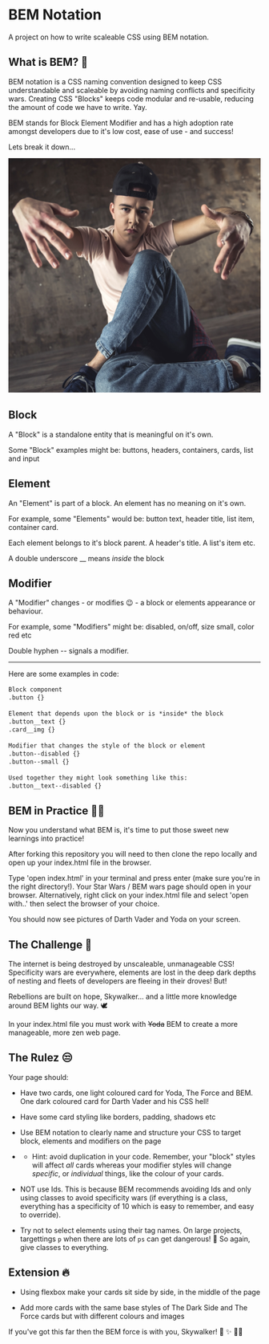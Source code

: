 # BEM Notation

A project on how to write scaleable CSS using BEM notation.

## What is BEM? 🧐

BEM notation is a CSS naming convention designed to keep CSS understandable and scaleable by avoiding naming conflicts and specificity wars. Creating CSS "Blocks" keeps code modular and re-usable, reducing the amount of code we have to write. Yay.

BEM stands for Block Element Modifier and has a high adoption rate amongst developers due to it's low cost, ease of use - and success!

Lets break it down...

![B-b-break it down!](./break-dance.png)

## Block

A "Block" is a standalone entity that is meaningful on it's own.

Some "Block" examples might be: buttons, headers, containers, cards, list and input 


## Element 

An "Element" is part of a block. An element has no meaning on it's own.

For example, some "Elements" would be: button text, header title, list item, container card. 

Each element belongs to it's block parent. A header's title. A list's item etc. 

A double underscore __ means *inside* the block


## Modifier

A "Modifier" changes - or modifies 😉 - a block or elements appearance or behaviour.

For example, some "Modifiers" might be: disabled, on/off, size small, color red etc

Double hyphen -- signals a modifier.

------

Here are some examples in code:

```
Block component
.button {}

Element that depends upon the block or is *inside* the block
.button__text {}
.card__img {}

Modifier that changes the style of the block or element
.button--disabled {} 
.button--small {}

Used together they might look something like this:
.button__text--disabled {}
```

## BEM in Practice 👩‍🎨

Now you understand what BEM is, it's time to put those sweet new learnings into practice!

After forking this repository you will need to then clone the repo locally and open up your index.html file in the browser.

Type 'open index.html' in your terminal and press enter (make sure you're in the right directory!). Your Star Wars / BEM wars page should open in your browser. Alternatively, right click on your index.html file and select 'open with..' then select the browser of your choice.

You should now see pictures of Darth Vader and Yoda on your screen. 

## The Challenge 🤺

The internet is being destroyed by unscaleable, unmanageable CSS! Specificity wars are everywhere, elements are lost in the deep dark depths of nesting and fleets of developers are fleeing in their droves! But!

Rebellions are built on hope, Skywalker... and a little more knowledge around BEM lights our way. 🕊

In your index.html file you must work with ~~Yoda~~ BEM to create a more manageable, more zen web page.

## The Rulez 😒

Your page should:

- Have two cards, one light coloured card for Yoda, The Force and BEM. One dark coloured card for Darth Vader and his CSS hell!

- Have some card styling like borders, padding, shadows etc

- Use BEM notation to clearly name and structure your CSS to target block, elements and modifiers on the page

* * Hint: avoid duplication in your code. Remember, your "block" styles will affect *all* cards whereas your modifier styles will change *specific*, or *individual* things, like the colour of your cards.

- NOT use Ids. This is because BEM recommends avoiding Ids and only using classes to avoid specificity wars (if everything is a class, everything has a specificity of 10 which is easy to remember, and easy to override). 

- Try not to select elements using their tag names. On large projects, targettings ```p``` when there are lots of ````ps```` can get dangerous! 🙈 So again, give classes to everything. 


## Extension 🔥

- Using flexbox make your cards sit side by side, in the middle of the page

- Add more cards with the same base styles of The Dark Side and The Force cards but with different colours and images

If you've got this far then the BEM force is with you, Skywalker! 🙏 ✨ 🧘‍♀️
